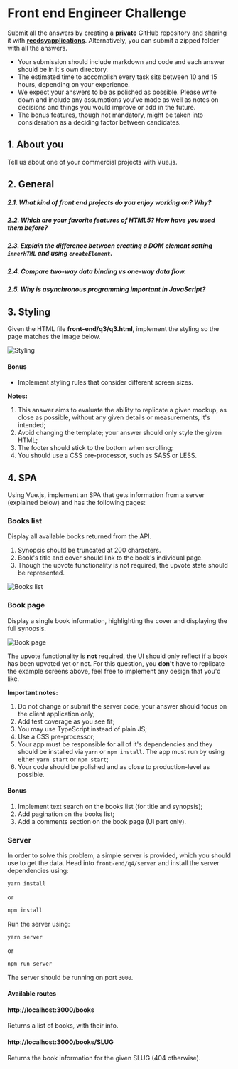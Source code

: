 # Front end Engineer Challenge

Submit all the answers by creating a **private** GitHub repository and sharing it with [**reedsyapplications**](https://github.com/reedsyapplications). Alternatively, you can submit a zipped folder with all the answers.
- Your submission should include markdown and code and each answer should be in it's own directory.
- The estimated time to accomplish every task sits between 10 and 15 hours, depending on your experience.
- We expect your answers to be as polished as possible. Please write down and include any assumptions you've made as well as notes on decisions and things you would improve or add in the future.
- The bonus features, though not mandatory, might be taken into consideration as a deciding factor between candidates.


## 1. About you

Tell us about one of your commercial projects with Vue.js.


## 2. General

##### 2.1. What kind of front end projects do you enjoy working on? Why?

##### 2.2. Which are your favorite features of HTML5? How have you used them before?

##### 2.3. Explain the difference between creating a DOM element setting `innerHTML` and using `createElement`.

##### 2.4. Compare two-way data binding vs one-way data flow.

##### 2.5. Why is asynchronous programming important in JavaScript?


## 3. Styling

Given the HTML file **front-end/q3/q3.html**, implement the styling so the page matches the image below.

![Styling](./front-end/q3/images/result.jpg "Styling")

#### Bonus
- Implement styling rules that consider different screen sizes.

**Notes:**
1. This answer aims to evaluate the ability to replicate a given mockup, as close as possible, without any given details or measurements, it's intended;
2. Avoid changing the template; your answer should only style the given HTML;
3. The footer should stick to the bottom when scrolling;
4. You should use a CSS pre-processor, such as SASS or LESS.



## 4. SPA

Using Vue.js, implement an SPA that gets information from a server (explained below) and has the following pages:


### Books list

Display all available books returned from the API.
1. Synopsis should be truncated at 200 characters.
2. Book's title and cover should link to the book's individual page.
3. Though the upvote functionality is not required, the upvote state should be represented.

![Books list](./front-end/q4/images/books-list.png "Books list")


### Book page

Display a single book information, highlighting the cover and displaying the full synopsis.

![Book page](./front-end/q4/images/book.png "Book page")

The upvote functionality is **not** required, the UI should only reflect if a book has been upvoted yet or not.
For this question, you **don't** have to replicate the example screens above, feel free to implement any design that you'd like.


**Important notes:**
1. Do not change or submit the server code, your answer should focus on the client application only;
2. Add test coverage as you see fit;
3. You may use TypeScript instead of plain JS;
4. Use a CSS pre-processor;
5. Your app must be responsible for all of it's dependencies and they should be installed via `yarn` or `npm install`. The app must run by using either `yarn start` or `npm start`;
6. Your code should be polished and as close to production-level as possible.


#### Bonus

1. Implement text search on the books list (for title and synopsis);
2. Add pagination on the books list;
3. Add a comments section on the book page (UI part only).


### Server

In order to solve this problem, a simple server is provided, which you should use to get the data.
Head into `front-end/q4/server` and install the server dependencies using:

```bash
yarn install
```

or

```bash
npm install
```

Run the server using:

```bash
yarn server
```

or

```bash
npm run server
```

The server should be running on port `3000`.

#### Available routes

#### http://localhost:3000/books

Returns a list of books, with their info.

#### http://localhost:3000/books/SLUG

Returns the book information for the given SLUG (404 otherwise).
